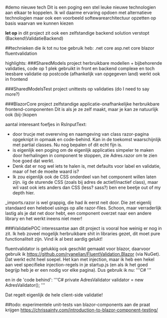 #demo nieuwe tech
Dit is een poging een stel leuke nieuwe technologien aan elkaar te koppelen.
Ik wil daarme ervaring opdoen met alternatieve technologien
maar ook een voorbeeld softewarearchitectuur opzetten op basis waarvan we kunnen kiezen

**let op** in dit project zit ook een zelfstandige backend solution verstopt (Backend\ValidatieBackend)

##technieken die ik tot nu toe gebruik heb:
.net core
asp.net core
blazor
fluentvalidation

highlights:
###SharedModels project
herbruikbare modellen + bijbehorende validaties, code op 1 plek gebruikt in front en backend
complexe en toch leesbare validatie op postcode (afhankelijk van opgegeven land) werkt ook in frontend

###SharedModelsTest project
unittests op validaties (do I need to say more?)

###BlazorCore project
zelfstandige applicatie-onafhankelijke herbruikbare frontend-componenten
Dit is als je ze zelf maakt, maar je kan ze natuurlijk ook (bij-)kopen

aantal interesant foefjes in RsInputText:
* door trucje met overerving en naamgeving van class razor-pagina opgeknipt in opmaak en code-behind. Kan in de toekomst waarschijnlijk met partial classes. Nu nog bepalen of dit echt fijn is.
* is eigenlijk een poging om de eigenlijk applicaties simpeler te maken door herhalingen in component te stoppen, zie Adres.razor om te zien hoe goed dat werkt.
* Denk dat er nog wel iets te halen is, met defaults voor label en validatie, maar of het de moeite waard is?
* Ik zou eigenlijk ook de CSS onderdeel van het component willen laten zijn. iig de sturende CSS (zoals bij adres de actief/inactief class), maar wil vast ook iets anders dan CSS (less? sass?) ben ene beetje out of my depth hier.

_imports.razor is wel grappig, die had ik eerst neit door. Die zet eigenlij standaard een heleboel usings op alle razor-files. Schoon, maar verraderlijk lastig als je dat net door hebt, een component overzet naar een andere library en het werkt ineens niet meer!

###ValidatiePOC
interessantse aan dit project is vooral hoe weinig er nog in zit. Ik heb zoveel mogelijk herbruikbare shit in libraries gezet, dit moet pure functionaliteit zijn. Vind ik al best aardig gelukt!

fluentvalidator is gelukkig ook geschikt gemaakt voor blazor, daarvoor gebruik ik https://github.com/ryanelian/FluentValidation.Blazor (via NuGet). Dat werkt echt heel soepel.
Het kan met injection, maar ik heb een hekel aan veel specifieke injection-regels in je startup.js (en als ik het goed begrijp heb je er een nodig vor elke pagina). Dus gebruik ik nu:
'''C#
<FluentValidator Validator="validator"></FluentValidator>
'''

en in de 'code behind':
'''C#
private AdresValidator validator = new AdresValidator();
'''

Dat regelt eigenlijk de hele client-side validatie!





##todo:
experimentele unit-tests van blazor-components aan de praat krijgen
https://chrissainty.com/introduction-to-blazor-component-testing/
